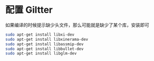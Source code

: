 # 配置 Giltter 

如果编译的时候提示缺少头文件，那么可能就是缺少了某个库，安装即可

```bash
sudo apt-get install libxi-dev
sudo apt-get install libxinerama-dev
sudo apt-get install libassmip-dev
sudo apt-get install libbullet-dev
sudo apt-get install libglm-dev
```

